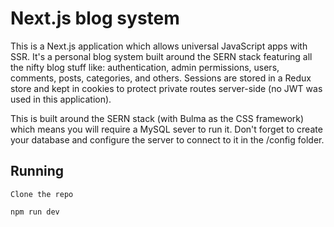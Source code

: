 ﻿# Next.js blog system

This is a Next.js application which allows universal JavaScript apps with SSR. It's a personal blog system built around the SERN stack featuring all the nifty blog stuff like: authentication, admin permissions, users, comments, posts, categories, and others. Sessions are stored in a Redux store and kept in cookies to protect private routes server-side (no JWT was used in this application).

This is built around the SERN stack (with Bulma as the CSS framework) which means you will require a MySQL sever to run it. Don't forget to create your database and configure the server to connect to it in the /config folder. 

## Running

```
Clone the repo

npm run dev

```